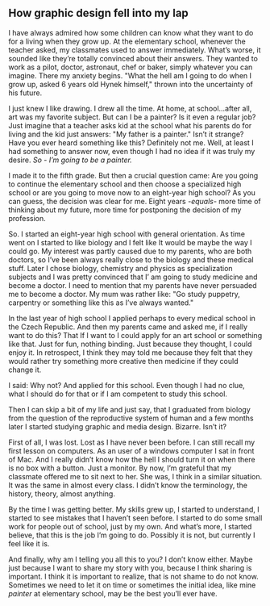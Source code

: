 
## How graphic design fell into my lap ##

I have always admired how some children can know what they want to do for a living when they grow up.
At the elementary school, whenever the teacher asked, my classmates used  to answer immediately. What’s worse, it sounded like they’re totally convinced about their answers. They wanted to work as a pilot, doctor, astronaut, chef or baker, simply whatever you can imagine. 
There my anxiety begins. "What the hell am I going to do when I grow up, asked 6 years old Hynek himself," thrown into the uncertainty of his future.

I just knew I like drawing. I drew all the time. At home, at school…after all, art was my favorite subject. But can I be a painter? Is it even a regular job? Just imagine that a teacher asks kid at the school what his parents do for living and the kid just answers: "My father is a painter." Isn’t it strange? Have you ever heard something like this? Definitely not me. 
Well, at least I had something to answer now, even though I had no idea if it was truly my desire. *So - I’m going to be a painter.*

I made it to the fifth grade. But then a crucial question came: Are you going to continue the elementary school and then choose a specialized high school or are you going to move now to an eight-year high school? As you can guess, the decision was clear for me. Eight years *-equals-* more time of thinking about my future, more time for postponing the decision of my profession. 

So. I started an eight-year high school with general orientation. As time went on I started to like biology and I felt like It would be maybe the way I could go. My interest was partly caused due to my parents, who are both doctors, so I’ve been always really close to the biology and these medical stuff. Later I chose biology, chemistry and physics as specialization subjects and I was pretty convinced that I’ am going to study medicine and become a doctor. I need to mention that my parents have never persuaded me to become a doctor. My mum was rather like: "Go study puppetry, carpentry or something like this as I’ve always wanted." 

In the last year of high school I applied perhaps to every medical school in the Czech Republic. And then my parents came and asked me, if I really want to do this? That If I want to I could apply for an art school or something like that. Just for fun, nothing binding. Just because they thought, I could enjoy it.
In retrospect, I think they may told me because they felt that they would rather try something more creative then medicine if they could change it.

I said: Why not? And applied for this school. Even though I had no clue, what I should do for that or if I am competent to study this school.

Then I can skip a bit of my life and just say, that I graduated from biology from the question of the reproductive system of human and a few months later I started studying graphic and media design. Bizarre. Isn’t it?

First of all, I was lost. Lost as I have never been before. I can still recall my first lesson on computers. As an user of a windows computer I sat in front of Mac. And I really didn’t know how the hell I should turn it on when there is no box with a button. Just a monitor. By now, I’m grateful that my classmate offered me to sit next to her. She was, I think in a similar situation. It was the same in almost every class. I didn’t know the terminology, the history, theory, almost anything. 

By the time I was getting better. My skills grew up, I started to understand, I started to see mistakes that I haven’t seen before. I started to do some small work for people out of school, just by my own. And what’s more, I started believe, that this is the job I’m going to do. Possibly it is not, but currently I feel like it is.

And finally, why am I telling you all this to you? I don’t know either. Maybe just because I want to share my story with you, because I think sharing is important. I think it is important to realize, that is not shame to do not know. Sometimes we need to let it on time or sometimes the initial idea, like mine *painter* at elementary school, may be the best you’ll ever have.
